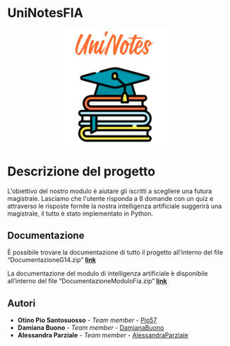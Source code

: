 # UniNotesFIA
<p align = "center">
  <img src = "https://github.com/AlessandraParziale/UniNotesFIA/blob/master/src/main/webapp/img/logo.png" width = "256" heigth = "256">
</p>

# Descrizione del progetto

L'obiettivo del nostro modulo è aiutare gli iscritti a scegliere una futura magistrale. 
Lasciamo che l'utente risponda a 8 domande con un quiz e attraverso le risposte fornite la nostra intelligenza artificiale suggerirà una magistrale, il tutto è stato implementato in Python.



## Documentazione

È possibile trovare la documentazione di tutto il progetto all’interno del file “DocumentazioneG14.zip” 
<a href="https://github.com/AlessandraParziale/UniNotesFIA/blob/master/DocumentazioneG14.zip"><b>link</b></a>

La documentazione del modulo di intelligenza artificiale è disponibile all’interno del file “DocumentazioneModuloFia.zip”
<a href="https://github.com/AlessandraParziale/UniNotesFIA/blob/master/Documentazione.pdf"><b>link</b></a>

## Autori

* **Otino Pio Santosuosso**      - *Team member*   - [Pio57](https://github.com/Pio57)
* **Damiana Buono**       - *Team member*         - [DamianaBuono](https://github.com/DamianaBuono)
* **Alessandra Parziale**    - *Team member*         - [AlessandraParziale](https://github.com/AlessandraParziale)
